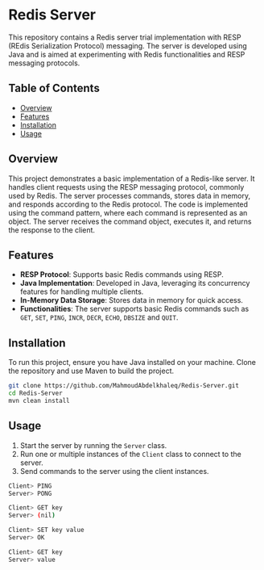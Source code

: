 # Redis Server

This repository contains a Redis server trial implementation with RESP (REdis Serialization Protocol) messaging. The server is developed using Java and is aimed at experimenting with Redis functionalities and RESP messaging protocols.

## Table of Contents

- [Overview](#overview)
- [Features](#features)
- [Installation](#installation)
- [Usage](#usage)

## Overview

This project demonstrates a basic implementation of a Redis-like server. It handles client requests using the RESP messaging protocol, commonly used by Redis. The server processes commands, stores data in memory, and responds according to the Redis protocol.
The code is implemented using the command pattern, where each command is represented as an object. The server receives the command object, executes it, and returns the response to the client.

## Features

- **RESP Protocol**: Supports basic Redis commands using RESP.
- **Java Implementation**: Developed in Java, leveraging its concurrency features for handling multiple clients.
- **In-Memory Data Storage**: Stores data in memory for quick access.
- **Functionalities**: The server supports basic Redis commands such as `GET`, `SET`, `PING`, `INCR`, `DECR`, `ECHO`, `DBSIZE` and `QUIT`. 

## Installation

To run this project, ensure you have Java installed on your machine. Clone the repository and use Maven to build the project.

```sh
git clone https://github.com/MahmoudAbdelkhaleq/Redis-Server.git
cd Redis-Server
mvn clean install
```

## Usage
1. Start the server by running the `Server` class.
2. Run one or multiple instances of the `Client` class to connect to the server.
3. Send commands to the server using the client instances.
```sh
Client> PING
Server> PONG
```
```sh
Client> GET key
Server> (nil)
```
```sh
Client> SET key value
Server> OK
```
```sh
Client> GET key
Server> value
```
